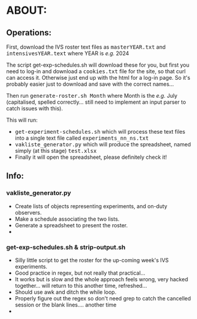 <h1>ABOUT:</h1>

<h2>Operations:</h2>

<p>First, download the IVS roster text files as <samp>masterYEAR.txt</samp> and <samp>intensivesYEAR.text</samp> where YEAR is <i>e.g.</i> 2024 </p>
<p>The script get-exp-schedules.sh will download these for you, but first you need to log-in and download a <samp>cookies.txt</samp> file for the site, so that curl can access it. Otherwise just end up with the html for a log-in page. So it's probably easier just to download and save with the correct names...</p>
<p>Then run <samp>generate-roster.sh Month</samp> where Month is the <i>e.g.</i>  July (capitalised, spelled correctly... still need to implement an input parser to catch issues with this).</p>
<p>This will run:</p>
<ul>
  <li><samp>get-experiment-schedules.sh</samp> which will process these text files into a single text file called <samp>experiments_nn_ns.txt</samp></li>
  <li><samp>vakliste_generator.py</samp> which will produce the spreadsheet, named simply (at this stage) <samp> test.xlsx </samp></li>
  <li>Finally it will open the spreadsheet, please definitely check it!</li>
</ul>

<h2>Info:</h2>

<h3>vakliste_generator.py</h3>

<ul>
  <li>Create lists of objects representing experiments, and on-duty observers.</li>
  <li>Make a schedule associating the two lists.</li>
  <li>Generate a spreadsheet to present the roster.</li>
  <li></li>
</ul>

<h3>get-exp-schedules.sh & strip-output.sh</h3>

<ul>
  <li>Silly little script to get the roster for the up-coming week's IVS experiments.</li>
  <li>Good practice in regex, but not really that practical...</li>
  <li>It works but is slow and the whole approach feels wrong, very hacked together... will return to this another time, refreshed...</li>
  <li>Should use awk and ditch the while loop.</li>
  <li>Properly figure out the regex so don't need grep to catch the cancelled session or the blank lines.... another time </li>
  <li></li>
</ul>
